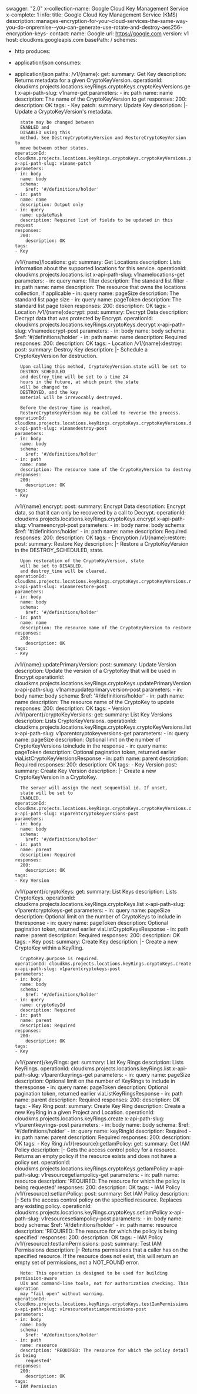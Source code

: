 swagger: "2.0"
x-collection-name: Google Cloud Key Management Service
x-complete: 1
info:
  title: Google Cloud Key Management Service (KMS)
  description: manages-encryption-for-your-cloud-services-the-same-way-you-do-onpremise--you-can-generate-use-rotate-and-destroy-aes256-encryption-keys-
  contact:
    name: Google
    url: https://google.com
  version: v1
host: cloudkms.googleapis.com
basePath: /
schemes:
- http
produces:
- application/json
consumes:
- application/json
paths:
  /v1/{name}:
    get:
      summary: Get Key
      description: Returns metadata for a given CryptoKeyVersion.
      operationId: cloudkms.projects.locations.keyRings.cryptoKeys.cryptoKeyVersions.get
      x-api-path-slug: v1name-get
      parameters:
      - in: path
        name: name
        description: The name of the CryptoKeyVersion to get
      responses:
        200:
          description: OK
      tags:
      - Key
    patch:
      summary: Update Key
      description: |-
        Update a CryptoKeyVersion's metadata.

        state may be changed between
        ENABLED and
        DISABLED using this
        method. See DestroyCryptoKeyVersion and RestoreCryptoKeyVersion to
        move between other states.
      operationId: cloudkms.projects.locations.keyRings.cryptoKeys.cryptoKeyVersions.patch
      x-api-path-slug: v1name-patch
      parameters:
      - in: body
        name: body
        schema:
          $ref: '#/definitions/holder'
      - in: path
        name: name
        description: Output only
      - in: query
        name: updateMask
        description: Required list of fields to be updated in this request
      responses:
        200:
          description: OK
      tags:
      - Key
  /v1/{name}/locations:
    get:
      summary: Get Locations
      description: Lists information about the supported locations for this service.
      operationId: cloudkms.projects.locations.list
      x-api-path-slug: v1namelocations-get
      parameters:
      - in: query
        name: filter
        description: The standard list filter
      - in: path
        name: name
        description: The resource that owns the locations collection, if applicable
      - in: query
        name: pageSize
        description: The standard list page size
      - in: query
        name: pageToken
        description: The standard list page token
      responses:
        200:
          description: OK
      tags:
      - Location
  /v1/{name}:decrypt:
    post:
      summary: Decrypt Data
      description: Decrypt data that was protected by Encrypt.
      operationId: cloudkms.projects.locations.keyRings.cryptoKeys.decrypt
      x-api-path-slug: v1namedecrypt-post
      parameters:
      - in: body
        name: body
        schema:
          $ref: '#/definitions/holder'
      - in: path
        name: name
        description: Required
      responses:
        200:
          description: OK
      tags:
      - Location
  /v1/{name}:destroy:
    post:
      summary: Destroy Key
      description: |-
        Schedule a CryptoKeyVersion for destruction.

        Upon calling this method, CryptoKeyVersion.state will be set to
        DESTROY_SCHEDULED
        and destroy_time will be set to a time 24
        hours in the future, at which point the state
        will be changed to
        DESTROYED, and the key
        material will be irrevocably destroyed.

        Before the destroy_time is reached,
        RestoreCryptoKeyVersion may be called to reverse the process.
      operationId: cloudkms.projects.locations.keyRings.cryptoKeys.cryptoKeyVersions.destroy
      x-api-path-slug: v1namedestroy-post
      parameters:
      - in: body
        name: body
        schema:
          $ref: '#/definitions/holder'
      - in: path
        name: name
        description: The resource name of the CryptoKeyVersion to destroy
      responses:
        200:
          description: OK
      tags:
      - Key
  /v1/{name}:encrypt:
    post:
      summary: Encrypt Data
      description: Encrypt data, so that it can only be recovered by a call to Decrypt.
      operationId: cloudkms.projects.locations.keyRings.cryptoKeys.encrypt
      x-api-path-slug: v1nameencrypt-post
      parameters:
      - in: body
        name: body
        schema:
          $ref: '#/definitions/holder'
      - in: path
        name: name
        description: Required
      responses:
        200:
          description: OK
      tags:
      - Encryption
  /v1/{name}:restore:
    post:
      summary: Restore Key
      description: |-
        Restore a CryptoKeyVersion in the
        DESTROY_SCHEDULED,
        state.

        Upon restoration of the CryptoKeyVersion, state
        will be set to DISABLED,
        and destroy_time will be cleared.
      operationId: cloudkms.projects.locations.keyRings.cryptoKeys.cryptoKeyVersions.restore
      x-api-path-slug: v1namerestore-post
      parameters:
      - in: body
        name: body
        schema:
          $ref: '#/definitions/holder'
      - in: path
        name: name
        description: The resource name of the CryptoKeyVersion to restore
      responses:
        200:
          description: OK
      tags:
      - Key
  /v1/{name}:updatePrimaryVersion:
    post:
      summary: Update Version
      description: Update the version of a CryptoKey that will be used in Encrypt
      operationId: cloudkms.projects.locations.keyRings.cryptoKeys.updatePrimaryVersion
      x-api-path-slug: v1nameupdateprimaryversion-post
      parameters:
      - in: body
        name: body
        schema:
          $ref: '#/definitions/holder'
      - in: path
        name: name
        description: The resource name of the CryptoKey to update
      responses:
        200:
          description: OK
      tags:
      - Version
  /v1/{parent}/cryptoKeyVersions:
    get:
      summary: List Key Versions
      description: Lists CryptoKeyVersions.
      operationId: cloudkms.projects.locations.keyRings.cryptoKeys.cryptoKeyVersions.list
      x-api-path-slug: v1parentcryptokeyversions-get
      parameters:
      - in: query
        name: pageSize
        description: Optional limit on the number of CryptoKeyVersions toinclude in
          the response
      - in: query
        name: pageToken
        description: Optional pagination token, returned earlier viaListCryptoKeyVersionsResponse
      - in: path
        name: parent
        description: Required
      responses:
        200:
          description: OK
      tags:
      - Key Version
    post:
      summary: Create Key Version
      description: |-
        Create a new CryptoKeyVersion in a CryptoKey.

        The server will assign the next sequential id. If unset,
        state will be set to
        ENABLED.
      operationId: cloudkms.projects.locations.keyRings.cryptoKeys.cryptoKeyVersions.create
      x-api-path-slug: v1parentcryptokeyversions-post
      parameters:
      - in: body
        name: body
        schema:
          $ref: '#/definitions/holder'
      - in: path
        name: parent
        description: Required
      responses:
        200:
          description: OK
      tags:
      - Key Version
  /v1/{parent}/cryptoKeys:
    get:
      summary: List Keys
      description: Lists CryptoKeys.
      operationId: cloudkms.projects.locations.keyRings.cryptoKeys.list
      x-api-path-slug: v1parentcryptokeys-get
      parameters:
      - in: query
        name: pageSize
        description: Optional limit on the number of CryptoKeys to include in theresponse
      - in: query
        name: pageToken
        description: Optional pagination token, returned earlier viaListCryptoKeysResponse
      - in: path
        name: parent
        description: Required
      responses:
        200:
          description: OK
      tags:
      - Key
    post:
      summary: Create Key
      description: |-
        Create a new CryptoKey within a KeyRing.

        CryptoKey.purpose is required.
      operationId: cloudkms.projects.locations.keyRings.cryptoKeys.create
      x-api-path-slug: v1parentcryptokeys-post
      parameters:
      - in: body
        name: body
        schema:
          $ref: '#/definitions/holder'
      - in: query
        name: cryptoKeyId
        description: Required
      - in: path
        name: parent
        description: Required
      responses:
        200:
          description: OK
      tags:
      - Key
  /v1/{parent}/keyRings:
    get:
      summary: List Key Rings
      description: Lists KeyRings.
      operationId: cloudkms.projects.locations.keyRings.list
      x-api-path-slug: v1parentkeyrings-get
      parameters:
      - in: query
        name: pageSize
        description: Optional limit on the number of KeyRings to include in theresponse
      - in: query
        name: pageToken
        description: Optional pagination token, returned earlier viaListKeyRingsResponse
      - in: path
        name: parent
        description: Required
      responses:
        200:
          description: OK
      tags:
      - Key Ring
    post:
      summary: Create Key Ring
      description: Create a new KeyRing in a given Project and Location.
      operationId: cloudkms.projects.locations.keyRings.create
      x-api-path-slug: v1parentkeyrings-post
      parameters:
      - in: body
        name: body
        schema:
          $ref: '#/definitions/holder'
      - in: query
        name: keyRingId
        description: Required
      - in: path
        name: parent
        description: Required
      responses:
        200:
          description: OK
      tags:
      - Key Ring
  /v1/{resource}:getIamPolicy:
    get:
      summary: Get IAM Policy
      description: |-
        Gets the access control policy for a resource.
        Returns an empty policy if the resource exists and does not have a policy
        set.
      operationId: cloudkms.projects.locations.keyRings.cryptoKeys.getIamPolicy
      x-api-path-slug: v1resourcegetiampolicy-get
      parameters:
      - in: path
        name: resource
        description: 'REQUIRED: The resource for which the policy is being requested'
      responses:
        200:
          description: OK
      tags:
      - IAM Policy
  /v1/{resource}:setIamPolicy:
    post:
      summary: Set IAM Policy
      description: |-
        Sets the access control policy on the specified resource. Replaces any
        existing policy.
      operationId: cloudkms.projects.locations.keyRings.cryptoKeys.setIamPolicy
      x-api-path-slug: v1resourcesetiampolicy-post
      parameters:
      - in: body
        name: body
        schema:
          $ref: '#/definitions/holder'
      - in: path
        name: resource
        description: 'REQUIRED: The resource for which the policy is being specified'
      responses:
        200:
          description: OK
      tags:
      - IAM Policy
  /v1/{resource}:testIamPermissions:
    post:
      summary: Test IAM Permissions
      description: |-
        Returns permissions that a caller has on the specified resource.
        If the resource does not exist, this will return an empty set of
        permissions, not a NOT_FOUND error.

        Note: This operation is designed to be used for building permission-aware
        UIs and command-line tools, not for authorization checking. This operation
        may "fail open" without warning.
      operationId: cloudkms.projects.locations.keyRings.cryptoKeys.testIamPermissions
      x-api-path-slug: v1resourcetestiampermissions-post
      parameters:
      - in: body
        name: body
        schema:
          $ref: '#/definitions/holder'
      - in: path
        name: resource
        description: 'REQUIRED: The resource for which the policy detail is being
          requested'
      responses:
        200:
          description: OK
      tags:
      - IAM Permission